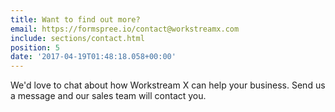 ```yaml
---
title: Want to find out more?
email: https://formspree.io/contact@workstreamx.com
include: sections/contact.html
position: 5
date: '2017-04-19T01:48:18.058+00:00'
---
```


We'd love to chat about how Workstream X can help your business. Send us a message and our sales team will contact you.
